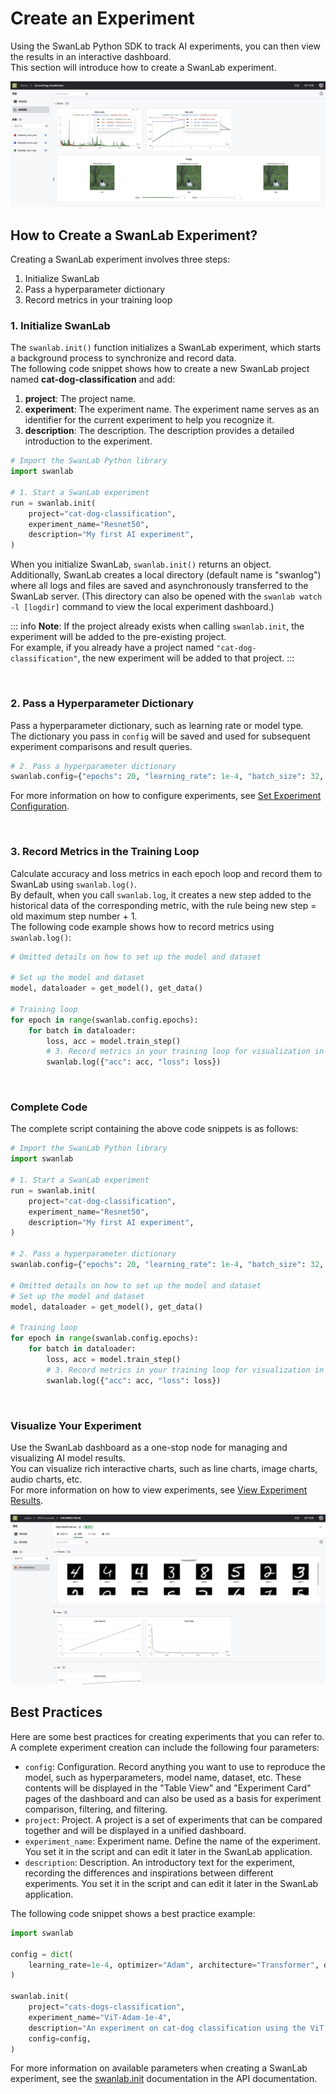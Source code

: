 # Create an Experiment

Using the SwanLab Python SDK to track AI experiments, you can then view the results in an interactive dashboard.  
This section will introduce how to create a SwanLab experiment.

![](/assets/create-a-exp-1.jpg)

## How to Create a SwanLab Experiment?

Creating a SwanLab experiment involves three steps:
1. Initialize SwanLab
2. Pass a hyperparameter dictionary
3. Record metrics in your training loop

### 1. Initialize SwanLab

The `swanlab.init()` function initializes a SwanLab experiment, which starts a background process to synchronize and record data.  
The following code snippet shows how to create a new SwanLab project named **cat-dog-classification** and add:

1. **project**: The project name.
2. **experiment**: The experiment name. The experiment name serves as an identifier for the current experiment to help you recognize it.
3. **description**: The description. The description provides a detailed introduction to the experiment.

```python
# Import the SwanLab Python library
import swanlab

# 1. Start a SwanLab experiment
run = swanlab.init(
    project="cat-dog-classification",
    experiment_name="Resnet50",
    description="My first AI experiment",
)
```

When you initialize SwanLab, `swanlab.init()` returns an object.  
Additionally, SwanLab creates a local directory (default name is "swanlog") where all logs and files are saved and asynchronously transferred to the SwanLab server. (This directory can also be opened with the `swanlab watch -l [logdir]` command to view the local experiment dashboard.)

::: info
**Note**: If the project already exists when calling `swanlab.init`, the experiment will be added to the pre-existing project.  
For example, if you already have a project named `"cat-dog-classification"`, the new experiment will be added to that project.
:::

<br>

### 2. Pass a Hyperparameter Dictionary

Pass a hyperparameter dictionary, such as learning rate or model type.  
The dictionary you pass in `config` will be saved and used for subsequent experiment comparisons and result queries.

```python
# 2. Pass a hyperparameter dictionary
swanlab.config={"epochs": 20, "learning_rate": 1e-4, "batch_size": 32, "model_type": "CNN"}
```

For more information on how to configure experiments, see [Set Experiment Configuration](/en/guide_cloud/experiment_track/set-experiment-config.md).

<br>

### 3. Record Metrics in the Training Loop

Calculate accuracy and loss metrics in each epoch loop and record them to SwanLab using `swanlab.log()`.  
By default, when you call `swanlab.log`, it creates a new step added to the historical data of the corresponding metric, with the rule being new step = old maximum step number + 1.  
The following code example shows how to record metrics using `swanlab.log()`:

```python
# Omitted details on how to set up the model and dataset

# Set up the model and dataset
model, dataloader = get_model(), get_data()

# Training loop
for epoch in range(swanlab.config.epochs):
    for batch in dataloader:
        loss, acc = model.train_step()
        # 3. Record metrics in your training loop for visualization in the dashboard
        swanlab.log({"acc": acc, "loss": loss})
```

<br>

### Complete Code

The complete script containing the above code snippets is as follows:

```python
# Import the SwanLab Python library
import swanlab

# 1. Start a SwanLab experiment
run = swanlab.init(
    project="cat-dog-classification",
    experiment_name="Resnet50",
    description="My first AI experiment",
)

# 2. Pass a hyperparameter dictionary
swanlab.config={"epochs": 20, "learning_rate": 1e-4, "batch_size": 32, "model_type": "CNN"}

# Omitted details on how to set up the model and dataset
# Set up the model and dataset
model, dataloader = get_model(), get_data()

# Training loop
for epoch in range(swanlab.config.epochs):
    for batch in dataloader:
        loss, acc = model.train_step()
        # 3. Record metrics in your training loop for visualization in the dashboard
        swanlab.log({"acc": acc, "loss": loss})
```

<br>

### Visualize Your Experiment

Use the SwanLab dashboard as a one-stop node for managing and visualizing AI model results.  
You can visualize rich interactive charts, such as line charts, image charts, audio charts, etc.  
For more information on how to view experiments, see [View Experiment Results](/en/guide_cloud/experiment_track/view-result.md).

![](/assets/example-mnist.jpg)

## Best Practices

Here are some best practices for creating experiments that you can refer to. A complete experiment creation can include the following four parameters:
- `config`: Configuration. Record anything you want to use to reproduce the model, such as hyperparameters, model name, dataset, etc. These contents will be displayed in the "Table View" and "Experiment Card" pages of the dashboard and can also be used as a basis for experiment comparison, filtering, and filtering.
- `project`: Project. A project is a set of experiments that can be compared together and will be displayed in a unified dashboard.
- `experiment_name`: Experiment name. Define the name of the experiment. You set it in the script and can edit it later in the SwanLab application.
- `description`: Description. An introductory text for the experiment, recording the differences and inspirations between different experiments. You set it in the script and can edit it later in the SwanLab application.

The following code snippet shows a best practice example:

```python
import swanlab

config = dict(
    learning_rate=1e-4, optimizer="Adam", architecture="Transformer", dataset_id="cats-dogs-2024"
)

swanlab.init(
    project="cats-dogs-classification",
    experiment_name="ViT-Adam-1e-4",
    description="An experiment on cat-dog classification using the ViT model and Adam optimizer with a learning rate of 1e-4.",
    config=config,
)
```

For more information on available parameters when creating a SwanLab experiment, see the [swanlab.init](/en/api/py-init.md) documentation in the API documentation.